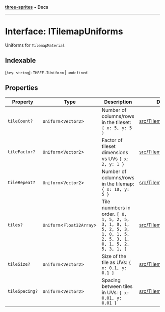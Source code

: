 [**three-sprites**](../index.md) • **Docs**

***

# Interface: ITilemapUniforms

Uniforms for `TilemapMaterial`

## Indexable

 \[`key`: `string`\]: `THREE.IUniform` \| `undefined`

## Properties

| Property | Type | Description | Defined in |
| ------ | ------ | ------ | ------ |
| `tileCount?` | `Uniform`\<`Vector2`\> | Number of columns/rows in the tileset: `{ x: 5, y: 5 }` | [src/TilemapMaterial.ts:33](https://github.com/riokoe/three-sprites/blob/main/src/TilemapMaterial.ts#L33) |
| `tileFactor?` | `Uniform`\<`Vector2`\> | Factor of tileset dimensions vs UVs `{ x: 2, y: 1 }` | [src/TilemapMaterial.ts:39](https://github.com/riokoe/three-sprites/blob/main/src/TilemapMaterial.ts#L39) |
| `tileRepeat?` | `Uniform`\<`Vector2`\> | Number of columns/rows in the tilemap: `{ x: 10, y: 5 }` | [src/TilemapMaterial.ts:45](https://github.com/riokoe/three-sprites/blob/main/src/TilemapMaterial.ts#L45) |
| `tiles?` | `Uniform`\<`Float32Array`\> | Tile nunmbers in order. `[ 0, 1, 5, 2, 5, 3, 1, 0, 1, 5, 2, 5, 3, 1, 0, 1, 5, 2, 5, 3, 1, 0, 1, 5, 2, 5, 3, 1, ]` | [src/TilemapMaterial.ts:21](https://github.com/riokoe/three-sprites/blob/main/src/TilemapMaterial.ts#L21) |
| `tileSize?` | `Uniform`\<`Vector2`\> | Size of the tile as UVs: `{ x: 0.1, y: 0.1 }` | [src/TilemapMaterial.ts:27](https://github.com/riokoe/three-sprites/blob/main/src/TilemapMaterial.ts#L27) |
| `tileSpacing?` | `Uniform`\<`Vector2`\> | Spacing between tiles in UVs: `{ x: 0.01, y: 0.01 }` | [src/TilemapMaterial.ts:51](https://github.com/riokoe/three-sprites/blob/main/src/TilemapMaterial.ts#L51) |

